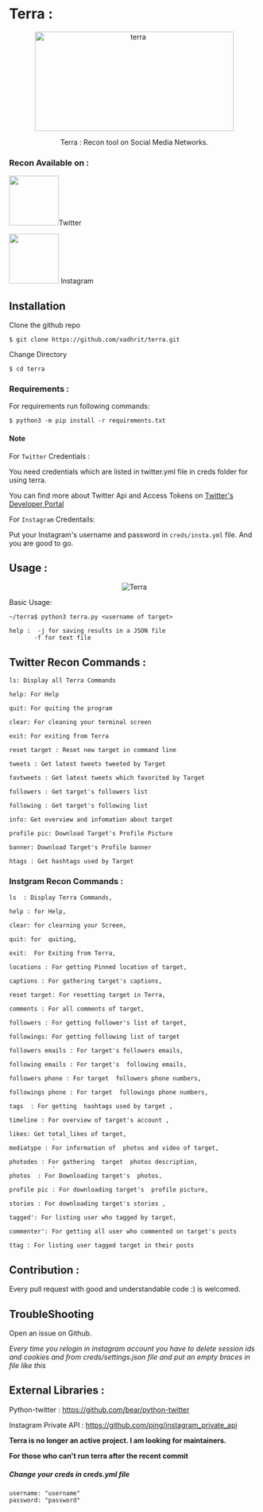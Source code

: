 # Terra : 

<p align="center">
<img src="./img/terra.jpg" height="200px" width="400px"  alt="terra"  />
</p>

<p align="center">
 Terra : Recon tool on Social Media Networks.
</p>

### Recon Available on :


<p>
<img height="100px" width="100px" src="./img/tweet.png">Twitter</img>
</p>

<p>
<img height="100px" width="100px" src="./img/insta.png"> Instagram </img>
</p>

## Installation

Clone the github repo
```
$ git clone https://github.com/xadhrit/terra.git

```
Change Directory

```
$ cd terra
```


### Requirements :


For requirements run following commands:


```
$ python3 -m pip install -r requirements.txt
```


#### Note

For `Twitter` Credentials : 

You need credentials which are listed in twitter.yml file in creds folder for using terra.

You can find more about Twitter Api and Access Tokens on <a href="https://developer.twitter.com/en/docs"> Twitter's Developer Portal
</a>


For `Instagram` Credentails:

Put your Instagram's username and password in `creds/insta.yml` file. And you are good to go.



## Usage :

<p align="center">
<img src="./img/img.png" alt="Terra" />
</p>

Basic Usage:

```
~/terra$ python3 terra.py <username of target> 

help :  -j for saving results in a JSON file
       -f for text file

```


##  Twitter Recon Commands :

```
ls: Display all Terra Commands

help: For Help 

quit: For quiting the program

clear: For cleaning your terminal screen

exit: For exiting from Terra

reset target : Reset new target in command line

tweets : Get latest tweets tweeted by Target

favtweets : Get latest tweets which favorited by Target

followers : Get target's followers list

following : Get target's following list

info: Get overview and infomation about target

profile pic: Download Target's Profile Picture

banner: Download Target's Profile banner

htags : Get hashtags used by Target

```

### Instgram Recon Commands :

```
ls  : Display Terra Commands,

help : for Help,

clear: for clearning your Screen,

quit: for  quiting,
            
exit:  For Exiting from Terra,
            
locations : For getting Pinned location of target,
            
captions : For gathering target's captions,
          
reset target: For resetting target in Terra,
            
comments : For all comments of target,
            
followers : For getting follower's list of target,
            
followings: For getting following list of target
            
followers emails : For target's followers emails,
            
following emails : For target's  following emails,

followers phone : For target  followers phone numbers,

followings phone : For target  followings phone numbers,

tags  : For getting  hashtags used by target ,

timeline : For overview of target's account ,
            
likes: Get total_likes of target,
            '
mediatype : For information of  photos and video of target,
          
photodes : For gathering  target  photos description,
            '
photos  : For Downloading target's  photos,
            
profile pic : For downloading target's  profile picture,
            
stories : For downloading target's stories ,
          
tagged': For listing user who tagged by target,

commenter': For getting all user who commented on target's posts
            
ttag : For listing user tagged target in their posts

```

## Contribution :

Every pull request with good and understandable code :) is welcomed. 

## TroubleShooting

Open an issue on Github.

*Every time you relogin in instagram account  you have to delete session ids and cookies and from creds/settings.json file and put an empty braces in file like this*


## External Libraries :

Python-twitter : https://github.com/bear/python-twitter

Instagram Private API :  https://github.com/ping/instagram_private_api


**Terra is no longer an active project. I am looking for maintainers.**

**For those who can't run terra after the recent commit**

##### Change your creds in creds.yml file

```
username: "username"
password: "password"
```
